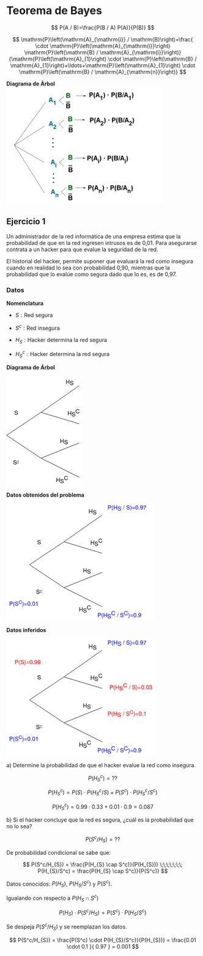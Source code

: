 # Teorema de Bayes

$$
P(A / B)=\frac{P(B / A) P(A)}{P(B)}
$$

$$
\mathrm{P}\left(\mathrm{A}_{\mathrm{i}} / \mathrm{B}\right)=\frac{ \cdot \mathrm{P}\left(\mathrm{A}_{\mathrm{i}}\right) \mathrm{P}\left(\mathrm{B} / \mathrm{A}_{\mathrm{i}}\right)}{\mathrm{P}\left(\mathrm{A}_{1}\right) \cdot \mathrm{P}\left(\mathrm{B} / \mathrm{A}_{1}\right)+\ldots+\mathrm{P}\left(\mathrm{A}_{1}\right) \cdot \mathrm{P}\left(\mathrm{B} / \mathrm{A}_{\mathrm{n}}\right)}
$$

**Diagrama de Árbol**
![bayes tree](./images/04_bayes_tree.png)

## Ejercicio 1

Un administrador de la red informática de una empresa estima que la probabilidad de que en la red ingresen intrusos es de 0,01. Para asegurarse contrata a un hacker para que evalue la seguridad de la red.

El historial del hacker, permite suponer que evaluará la red como insegura cuando en realidad lo sea con probabilidad 0,90, mientras que la probabilidad que lo evalúe como segura dado que lo es, es de 0,97.

### Datos

**Nomenclatura**

- $S:\text{Red segura}$
- $S^{c}:\text{Red insegura}$

- $H_{S}:\text{Hacker determina la red segura}$
- $H_{S}^{c}:\text{Hacker determina la red segura}$

**Diagrama de Árbol**

![ej01-01](./images/04_ej01-01.png)

**Datos obtenidos del problema**

![ej01-02](./images/04_ej01-02.png)

**Datos inferidos**

![ej01-04](./images/04_ej01-04.png)

a) Determine la probabilidad de que el hacker evalue la red como insegura.

$$
P(H_{S}^{c}) = ??
$$

$$
P(H_{S}^{c}) = P(S) \cdot P(H_{S}^{c}/S) + P(S^c) \cdot P(H_{S}^c/S^c)
$$

$$
P(H_{S}^{c}) = 0.99 \cdot 0.33 + 0.01 \cdot 0.9 = 0.087
$$

b) Si el hacker concluye que la red es segura, ¿cuál es la probabilidad que no lo sea?

$$
P(S^c/H_{S}) = ??
$$

De probabilidad condicional se sabe que:

$$
P(S^c/H_{S}) = \frac{P(H_{S} \cap S^c)}{P(H_{S})} \;\;\;\;\;\;\; P(H_{S}/S^c) = \frac{P(H_{S} \cap S^c)}{P(S^c)}
$$

Datos conocidos: $P(H_{S})$, $P(H_{S}/S^c)$ y $P(S^c)$.

Igualando con respecto a $P(H_{S} \cap S^c)$

$$
P(H_{S}) \cdot P(S^c/H_{S}) = P(S^c) \cdot P(H_{S}/S^c)
$$

Se despeja $P(S^c/H_{S})$ y se reemplazan los datos.

$$
P(S^c/H_{S}) = \frac{P(S^c) \cdot P(H_{S}/S^c)}{P(H_{S})} = \frac{0.01 \cdot 0.1 }{ 0.97 } = 0.001
$$

